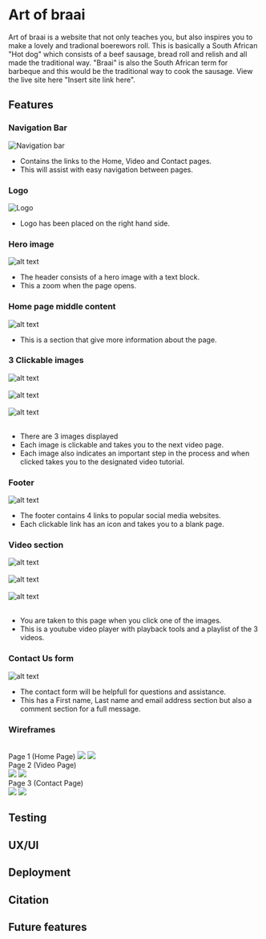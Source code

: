 # Art of braai

Art of braai is a website that not only teaches you, but also inspires you to make a lovely and tradional boerewors roll. This is basically a South African "Hot dog" which consists of a beef sausage, bread roll and relish and all made the traditional way. "Braai" is also the South African term for barbeque and this would be the traditional way to cook the sausage. View the live site here "Insert site link here".

## Features

### Navigation Bar

![Navigation bar](../art-of-braai/assets/img/navbar-screenshot.png)

* Contains the links to the Home, Video and Contact pages.
* This will assist with easy navigation between pages.

### Logo

![Logo](../art-of-braai/assets/img/logo-screenshot.png)

* Logo has been placed on the right hand side.

### Hero image

![alt text](../art-of-braai/assets/img/hero-image-screenshot.png)

* The header consists of a hero image with a text block.
* This a zoom when the page opens.

### Home page middle content

![alt text](../art-of-braai/assets/img/middle-content-screenshot.png)

* This is a section that give more information about the page.

### 3 Clickable images

![alt text](../art-of-braai/assets/img/clickable-image-1.png)
<br><br>
![alt text](../art-of-braai/assets/img/clickable-image-2.png)
<br><br>
![alt text](../art-of-braai/assets/img/clickable-image-3.png)
<br><br>

* There are 3 images displayed
* Each image is clickable and takes you to the next video page.
* Each image also indicates an important step in the process and when clicked takes you to the designated video tutorial. 

### Footer 

![alt text](../art-of-braai/assets/img/social-links-screenshot.png)

* The footer contains 4 links to popular social media websites.
* Each clickable link has an icon and takes you to a blank page.

### Video section

![alt text](../art-of-braai/assets/img/ytvideo-1-screenshot.png)
<br><br>
![alt text](../art-of-braai/assets/img/ytvideo-2-screenshot.png)
<br><br>
![alt text](../art-of-braai/assets/img/ytvideo-3-screenshot.png)
<br><br>

* You are taken to this page when you click one of the images.
* This is a youtube video player with playback tools and a playlist of the 3 videos.

### Contact Us form

![alt text](../art-of-braai/assets/img/contact-form-screenshot.png)

* The contact form will be helpfull for questions and assistance.
* This has a First name, Last name and email address section but also a comment section for a full message.

### Wireframes
<br>
Page 1 (Home Page)

<img src="/workspace/art-of-braai/assets/img/Page 1 - Mobile.png">

<img src="/workspace/art-of-braai/assets/img/Page 1 - Mobile.png">
<br>
Page 2 (Video Page)
<br>
<img src="/workspace/art-of-braai/assets/img/Page 2 - Desktop.png">

<img src="/workspace/art-of-braai/assets/img/Page 2 - Mobile.png">
<br>
Page 3 (Contact Page)
<br>
<img src="/workspace/art-of-braai/assets/img/Page 2 - Mobile.png">

<img SRC="/workspace/art-of-braai/assets/img/Page 2 - Mobile.png">

## Testing

## UX/UI

## Deployment

## Citation

## Future features